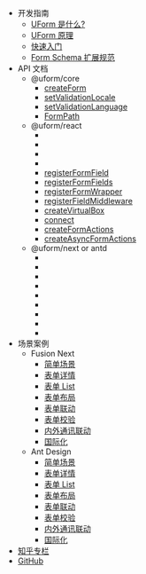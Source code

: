 - 开发指南
   - [UForm 是什么?](./Tutorials/UForm是什么.md)
   - [UForm 原理](./Tutorials/UForm原理.md)
   - [快速入门](./Tutorials/快速入门.md)
   - [Form Schema 扩展规范](./Tutorials/FormSchema扩展规范.md)
- API 文档
   - @uform/core
     - [createForm](./API/createForm.md)
     - [setValidationLocale](./API/setValidationLocale.md)
     - [setValidationLanguage](./API/setValidationLanguage.md)
     - [FormPath](./API/FormPath.md)
   - @uform/react
     - [<SchemaForm/>](./API/SchemaForm_React.md)
     - [<Field/>](./API/Field_React.md)
     - [<FormProvider/>](./API/FormProvider.md)
     - [<FormConsumer/>](./API/FormConsumer.md)
     - [registerFormField](./API/registerFormField.md)
     - [registerFormFields](./API/registerFormFields.md)
     - [registerFormWrapper](./API/registerFormWrapper.md)
     - [registerFieldMiddleware](./API/registerFieldMiddleware.md)
     - [createVirtualBox](./API/createVirtualBox.md)
     - [connect](./API/connect.md)
     - [createFormActions](./API/createFormActions.md)
     - [createAsyncFormActions](./API/createAsyncFormActions.md)
   - @uform/next or antd
     - [<SchemaForm/>](./API/SchemaForm.md)
     - [<FormButtonGroup/>](./API/FormButtonGroup.md)
     - [<Submit/>](./API/Submit.md)
     - [<Reset/>](./API/Reset.md)
     - [<FormLayout/>](./API/FormLayout.md)
     - [<FormCard/>](./API/FormCard.md)
     - [<FormBlock/>](./API/FormBlock.md)
     - [<FormItemGrid/>](./API/FormItemGrid.md)
     - [<FormSlot/>](./API/FormSlot.md)
- 场景案例
  - Fusion Next
     - [简单场景](./Examples/next/Sample.md)
     - [表单详情](./Examples/next/Detail.md)
     - [表单 List](./Examples/next/List.md)
     - [表单布局](./Examples/next/Layout.md)
     - [表单联动](./Examples/next/Relations.md)
     - [表单校验](./Examples/next/Validation.md)
     - [内外通讯联动](./Examples/next/Actions.md)
     - [国际化](./Examples/next/International.md)
  - Ant Design
     - [简单场景](./Examples/antd/Sample.md)
     - [表单详情](./Examples/antd/Detail.md)
     - [表单 List](./Examples/antd/List.md)
     - [表单布局](./Examples/antd/Layout.md)
     - [表单联动](./Examples/antd/Relations.md)
     - [表单校验](./Examples/antd/Validation.md)
     - [内外通讯联动](./Examples/antd/Actions.md)
     - [国际化](./Examples/antd/International.md)
- [知乎专栏](https://zhuanlan.zhihu.com/uform)
- [GitHub](https://github.com/alibaba/uform)
